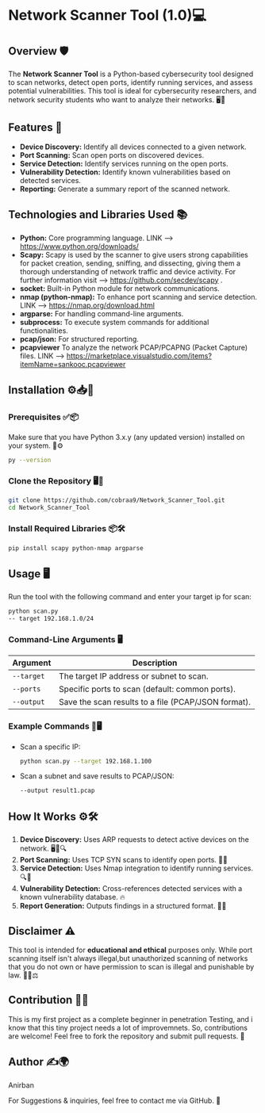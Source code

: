 # Network Scanner Tool (1.0)💻

## Overview 🛡️

The **Network Scanner Tool** is a Python-based cybersecurity tool designed to scan networks, detect open ports, identify running services, and assess potential vulnerabilities. This tool is ideal for cybersecurity researchers, and network security students who want to analyze their networks. 🖥️🔌

## Features 🎯

- **Device Discovery:** Identify all devices connected to a given network.
- **Port Scanning:** Scan open ports on discovered devices.
- **Service Detection:** Identify services running on the open ports.
- **Vulnerability Detection:** Identify known vulnerabilities based on detected services.
- **Reporting:** Generate a summary report of the scanned network.

## Technologies and Libraries Used 📚

- **Python:** Core programming language. LINK --> https://www.python.org/downloads/
- **Scapy:** Scapy is used by the scanner to give users strong capabilities for packet creation, sending, sniffing, and dissecting, giving them a thorough understanding of network traffic and device activity. For further information visit --> https://github.com/secdev/scapy .
- **socket:** Built-in Python module for network communications.
- **nmap (python-nmap):** To enhance port scanning and service detection. LINK --> https://nmap.org/download.html
- **argparse:** For handling command-line arguments.
- **subprocess:** To execute system commands for additional functionalities.
- **pcap/json:** For structured reporting.
- **pcapviewer** To analyze the network PCAP/PCAPNG (Packet Capture) files. LINK --> https://marketplace.visualstudio.com/items?itemName=sankooc.pcapviewer

## Installation ⚙️📥📌

### Prerequisites ✅📦

Make sure that you have Python 3.x.y (any updated version) installed on your system. 📂⚙️

```bash
py --version
```

### Clone the Repository 🖥️🔗

```bash
git clone https://github.com/cobraa9/Network_Scanner_Tool.git
cd Network_Scanner_Tool
```

### Install Required Libraries 📦🛠️

```bash
pip install scapy python-nmap argparse
```

## Usage 🖥️

Run the tool with the following command and enter your target ip for scan:

```bash
python scan.py 
-- target 192.168.1.0/24 
```

### Command-Line Arguments 🖥️

| Argument   | Description                                        |
| ---------- | -------------------------------------------------- |
| `--target` | The target IP address or subnet to scan.           |
| `--ports`  | Specific ports to scan (default: common ports).    |
| `--output` | Save the scan results to a file (PCAP/JSON format). |

### Example Commands 📡🖥️

- Scan a specific IP:
  ```bash
  python scan.py --target 192.168.1.100
  ```
- Scan a subnet and save results to PCAP/JSON:
  ```bash
  --output result1.pcap
  ```

## How It Works ⚙️🛠️

1. **Device Discovery:** Uses ARP requests to detect active devices on the network. 🖥️📡🔍
2. **Port Scanning:** Uses TCP SYN scans to identify open ports. 🔌🔎
3. **Service Detection:** Uses Nmap integration to identify running services. 🔍📡
4. **Vulnerability Detection:** Cross-references detected services with a known vulnerability database. 🔥
5. **Report Generation:** Outputs findings in a structured format. 📜📂

## Disclaimer ⚠️

This tool is intended for **educational and ethical** purposes only. While port scanning itself isn't always illegal,but unauthorized scanning of networks that you do not own or have permission to scan is illegal and punishable by law. 🚨❌⚖️

## Contribution 🔧🤝
This is my first project as a complete beginner in penetration Testing, and i know that this tiny project needs a lot of improvemnets.
So, contributions are welcome! Feel free to fork the repository and submit pull requests. 📝



## Author ✍️🌍

Anirban

For Suggestions & inquiries, feel free to contact me via GitHub. 📩

